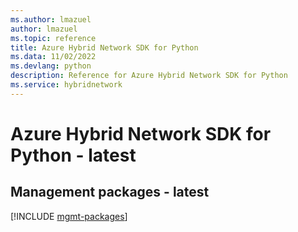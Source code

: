 ```yaml
---
ms.author: lmazuel
author: lmazuel
ms.topic: reference
title: Azure Hybrid Network SDK for Python
ms.data: 11/02/2022
ms.devlang: python
description: Reference for Azure Hybrid Network SDK for Python
ms.service: hybridnetwork
---
```

# Azure Hybrid Network SDK for Python - latest

## Management packages - latest
[!INCLUDE [mgmt-packages](hybrid-network-mgmt-index.md)]